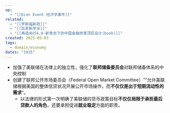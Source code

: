 ```yaml
---
up:
  - "[[Econ Event 经济学事件]]"
related:
  - "[[罗斯福新政]]"
  - "[[凯恩斯学派]]"
  - "[[再造央行4.0-新常态下的中国金融改革顶层设计(book)]]"
created: 2025-05-03
tags:
  - domain/economy
dates: "1935"
---
```



- 加强了美联储在法律上的独立性，强化了**联邦储备委员会**对联邦储备体系的中央控制
- 创建了联邦公开市场委员会（Federal Open Market Committee）​”​“允许美联储根据美国的整体信贷状况开展公开市场操作，而**不仅仅是出于短期流动性的需求**”​。
	- 以法律的形式第一次明确了美联储的货币政策目标**不仅仅局限于承担最后贷款人的角色**，还要承担促进**就业稳定**方面的职责。